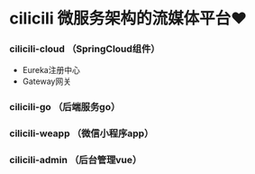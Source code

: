 # cilicili 微服务架构的流媒体平台❤️

### cilicili-cloud （SpringCloud组件）
- Eureka注册中心
- Gateway网关

### cilicili-go （后端服务go）

### cilicili-weapp （微信小程序app）

### cilicili-admin （后台管理vue）